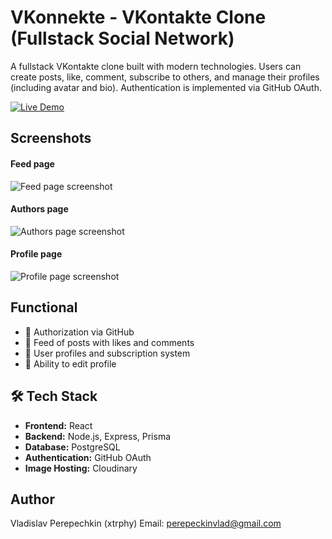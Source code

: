 # VKonnekte - VKontakte Clone (Fullstack Social Network)

A fullstack VKontakte clone built with modern technologies. Users can create posts, like, comment, subscribe to others, and manage their profiles (including avatar and bio). Authentication is implemented via GitHub OAuth.

[![Live Demo](https://img.shields.io/badge/Live-Demo-brightgreen?style=for-the-badge&logo=netlify)](https://vkonnekte-app.netlify.app)

## Screenshots

#### Feed page
![Feed page screenshot](https://github.com/user-attachments/assets/a3b873d8-74d4-44e3-a4cd-00efc30475f6)

#### Authors page
![Authors page screenshot](https://github.com/user-attachments/assets/b0a9a2e2-be97-43e9-a0b5-b8b9e3010f4e)

#### Profile page
![Profile page screenshot](https://github.com/user-attachments/assets/5ac59f7d-93a9-4295-8633-4098b8f3433f)

## Functional

- 🔐 Authorization via GitHub
- 📰 Feed of posts with likes and comments
- 👥 User profiles and subscription system
- 📸 Ability to edit profile

## 🛠️ Tech Stack

- **Frontend:** React
- **Backend:** Node.js, Express, Prisma
- **Database:** PostgreSQL
- **Authentication:** GitHub OAuth
- **Image Hosting:** Cloudinary

## Author
Vladislav Perepechkin (xtrphy)
Email: perepeckinvlad@gmail.com
